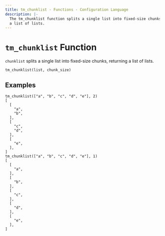 ```yaml
---
title: tm_chunklist - Functions - Configuration Language
description: |-
  The tm_chunklist function splits a single list into fixed-size chunks, returning
  a list of lists.
---
```


# `tm_chunklist` Function

`chunklist` splits a single list into fixed-size chunks, returning a list of lists.

```hcl
tm_chunklist(list, chunk_size)
```

## Examples

```
tm_chunklist(["a", "b", "c", "d", "e"], 2)
[
  [
    "a",
    "b",
  ],
  [
    "c",
    "d",
  ],
  [
    "e",
  ],
]
tm_chunklist(["a", "b", "c", "d", "e"], 1)
[
  [
    "a",
  ],
  [
    "b",
  ],
  [
    "c",
  ],
  [
    "d",
  ],
  [
    "e",
  ],
]
```
